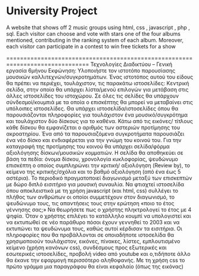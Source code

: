 # University Project
A website that shows off 2 music groups using html, css , javascript , php , sql.
Each visitor can choose and vote with stars one of the four albums mentioned, contributing in the ranking system of each album. Moreover, each visitor can participate in a contest to win free tickets for a show

==============================================================================
Τεχνολογίες Διαδικτύου – Γενική εργασία 6μήνου
Εκφώνηση: Υλοποιήστε τον ιστοτόπο παρουσίασης μουσικών
καλλιτεχνών/συγκροτημάτων.
Ένας ιστοτόπος αυτού του είδους θα πρέπει να περιέχει, τουλάχιστον, τις
παρακάτω ιστοσελίδες:
Κεντρική σελίδα, στην οποία θα υπάρχει λίστα/μενού επιλογών για
μετάβαση στις άλλες ιστοσελίδες του ιστοχώρου. Σε όλες τις σελίδες θα
υπάρχουν σύνδεσμοί/κουμπιά με τα οποία ο επισκέπτης θα μπορεί να
μεταβαίνει στις υπόλοιπες ιστοσελίδες.
Θα υπάρχει ιστοσελίδα/ιστοσελίδες όπου θα παρουσιάζονται πληροφορίες
για τουλάχιστον ένα μουσικό/συγκρότημα και τουλάχιστον δύο δίσκους για
το καθένα. Κάτω από τις εικόνες/ τίτλους κάθε δίσκου θα εμφανίζεται ο
αριθμός των αστεριών προτίμησης του ακροατηρίου.
Ένα από τα παρουσιαζόμενα συγκροτήματα παρουσιάζει ένα νέο δίσκο και
ενδιαφέρεται για την γνώμη του κοινού του. Για την καταγραφή της
προτίμησης του κοινού θα υπάρχει σελίδα/φόρμα αξιολόγησης
δίσκων/μουσικών κομματιών. Η σελίδα θα αποθηκεύει σε βάση τα πεδία:
όνομα δίσκου, χρονολογία κυκλοφορίας, ψευδώνυμο επισκέπτη ο οποίος
συμπληρώνει την κριτική/ αξιολόγηση (Review by), το κείμενο της
κριτικής/σχόλια και το βαθμό αξιολόγηση (από ένα έως 5 αστέρια).
Το περιοδικό πραγματοποιεί διαγωνισμό μεταξύ των επισκεπτών με δώρο
διπλό εισιτήριο για μουσική συναυλία. Να φτιαχτεί ιστοσελίδα όπου
αποκλειστικά με τη χρήση javascript (και html, css) συλλέγει το πλήθος
των ανθρώπων οι οποίοι συμμετέχουν στον διαγωνισμό, το ψευδώνυμο
τους, τις απαντήσεις τους στην ερώτηση «ποιο το έτος γέννησης σας;» Να
θεωρήσετε πως ο χρήστης πληκτρολογεί το έτος με 4 ψηφία. Όταν ο
χρήστης επιλέγει το κατάλληλο κουμπί να υπολογιστεί και να εκτυπωθεί σε
νέο παράθυρο πόσοι έχουν γεννηθεί το 2003 και να εκτυπώνει τα
ψευδώνυμα τους, καθώς αυτοί κέρδισαν τα εισιτήρια.
Οι πληροφορίες που θα προβάλλονται σε οποιαδήποτε ιστοσελίδα θα
χρησιμοποιούν τουλάχιστον, εικόνες, πίνακες, λίστες, εμπλουτισμένο
κείμενο (χρήση κανόνων css), συνδέσμους προς εξωτερικές και εσωτερικές
ιστοσελίδες, προβολή video από youtube και ο,τιδήποτε άλλο θα έκανε την
εφαρμογή περισσότερο αληθοφανής. Με τη χρήση css το πρώτο γράμμα
μια παραγράφου θα είναι κεφαλαίο (όπως της εικόνας)

